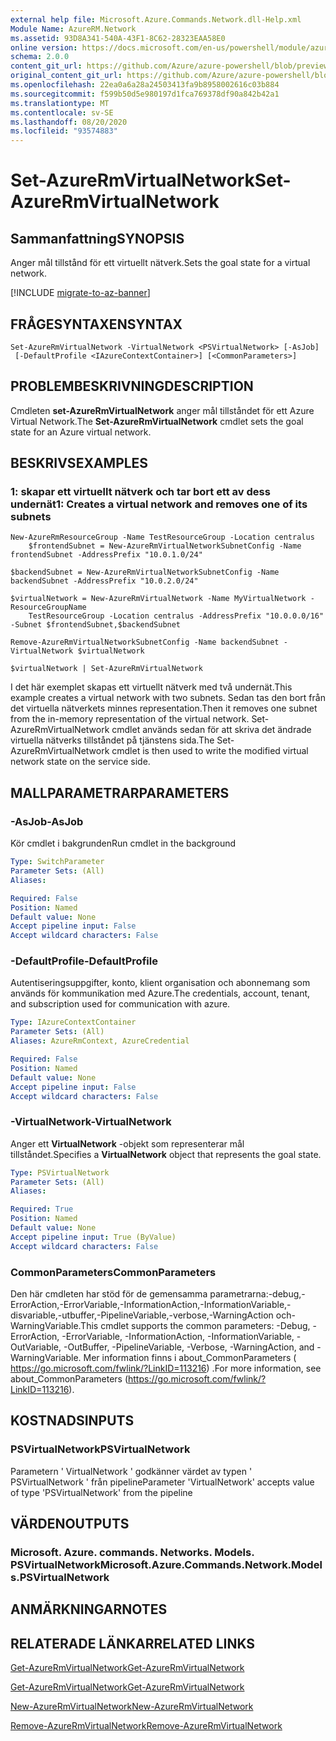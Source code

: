 ```yaml
---
external help file: Microsoft.Azure.Commands.Network.dll-Help.xml
Module Name: AzureRM.Network
ms.assetid: 93D8A341-540A-43F1-8C62-28323EAA58E0
online version: https://docs.microsoft.com/en-us/powershell/module/azurerm.network/set-azurermvirtualnetwork
schema: 2.0.0
content_git_url: https://github.com/Azure/azure-powershell/blob/preview/src/ResourceManager/Network/Commands.Network/help/Set-AzureRmVirtualNetwork.md
original_content_git_url: https://github.com/Azure/azure-powershell/blob/preview/src/ResourceManager/Network/Commands.Network/help/Set-AzureRmVirtualNetwork.md
ms.openlocfilehash: 22ea0a6a28a24503413fa9b8958002616c03b884
ms.sourcegitcommit: f599b50d5e980197d1fca769378df90a842b42a1
ms.translationtype: MT
ms.contentlocale: sv-SE
ms.lasthandoff: 08/20/2020
ms.locfileid: "93574883"
---
```

# <span data-ttu-id="348b4-101">Set-AzureRmVirtualNetwork</span><span class="sxs-lookup"><span data-stu-id="348b4-101">Set-AzureRmVirtualNetwork</span></span>

## <span data-ttu-id="348b4-102">Sammanfattning</span><span class="sxs-lookup"><span data-stu-id="348b4-102">SYNOPSIS</span></span>
<span data-ttu-id="348b4-103">Anger mål tillstånd för ett virtuellt nätverk.</span><span class="sxs-lookup"><span data-stu-id="348b4-103">Sets the goal state for a virtual network.</span></span>

[!INCLUDE [migrate-to-az-banner](../../includes/migrate-to-az-banner.md)]

## <span data-ttu-id="348b4-104">FRÅGESYNTAXEN</span><span class="sxs-lookup"><span data-stu-id="348b4-104">SYNTAX</span></span>

```
Set-AzureRmVirtualNetwork -VirtualNetwork <PSVirtualNetwork> [-AsJob]
 [-DefaultProfile <IAzureContextContainer>] [<CommonParameters>]
```

## <span data-ttu-id="348b4-105">PROBLEMBESKRIVNING</span><span class="sxs-lookup"><span data-stu-id="348b4-105">DESCRIPTION</span></span>
<span data-ttu-id="348b4-106">Cmdleten **set-AzureRmVirtualNetwork** anger mål tillståndet för ett Azure Virtual Network.</span><span class="sxs-lookup"><span data-stu-id="348b4-106">The **Set-AzureRmVirtualNetwork** cmdlet sets the goal state for an Azure virtual network.</span></span>

## <span data-ttu-id="348b4-107">BESKRIVS</span><span class="sxs-lookup"><span data-stu-id="348b4-107">EXAMPLES</span></span>

### <span data-ttu-id="348b4-108">1: skapar ett virtuellt nätverk och tar bort ett av dess undernät</span><span class="sxs-lookup"><span data-stu-id="348b4-108">1: Creates a virtual network and removes one of its subnets</span></span>
```
New-AzureRmResourceGroup -Name TestResourceGroup -Location centralus
    $frontendSubnet = New-AzureRmVirtualNetworkSubnetConfig -Name frontendSubnet -AddressPrefix "10.0.1.0/24"

$backendSubnet = New-AzureRmVirtualNetworkSubnetConfig -Name backendSubnet -AddressPrefix "10.0.2.0/24"

$virtualNetwork = New-AzureRmVirtualNetwork -Name MyVirtualNetwork -ResourceGroupName 
    TestResourceGroup -Location centralus -AddressPrefix "10.0.0.0/16" -Subnet $frontendSubnet,$backendSubnet

Remove-AzureRmVirtualNetworkSubnetConfig -Name backendSubnet -VirtualNetwork $virtualNetwork

$virtualNetwork | Set-AzureRmVirtualNetwork
```

<span data-ttu-id="348b4-109">I det här exemplet skapas ett virtuellt nätverk med två undernät.</span><span class="sxs-lookup"><span data-stu-id="348b4-109">This example creates a virtual network with two subnets.</span></span> <span data-ttu-id="348b4-110">Sedan tas den bort från det virtuella nätverkets minnes representation.</span><span class="sxs-lookup"><span data-stu-id="348b4-110">Then it removes one subnet from the in-memory representation of the virtual network.</span></span> <span data-ttu-id="348b4-111">Set-AzureRmVirtualNetwork cmdlet används sedan för att skriva det ändrade virtuella nätverks tillståndet på tjänstens sida.</span><span class="sxs-lookup"><span data-stu-id="348b4-111">The Set-AzureRmVirtualNetwork cmdlet is then used to write the modified virtual network state on the service side.</span></span>

## <span data-ttu-id="348b4-112">MALLPARAMETRAR</span><span class="sxs-lookup"><span data-stu-id="348b4-112">PARAMETERS</span></span>

### <span data-ttu-id="348b4-113">-AsJob</span><span class="sxs-lookup"><span data-stu-id="348b4-113">-AsJob</span></span>
<span data-ttu-id="348b4-114">Kör cmdlet i bakgrunden</span><span class="sxs-lookup"><span data-stu-id="348b4-114">Run cmdlet in the background</span></span>

```yaml
Type: SwitchParameter
Parameter Sets: (All)
Aliases: 

Required: False
Position: Named
Default value: None
Accept pipeline input: False
Accept wildcard characters: False
```

### <span data-ttu-id="348b4-115">-DefaultProfile</span><span class="sxs-lookup"><span data-stu-id="348b4-115">-DefaultProfile</span></span>
<span data-ttu-id="348b4-116">Autentiseringsuppgifter, konto, klient organisation och abonnemang som används för kommunikation med Azure.</span><span class="sxs-lookup"><span data-stu-id="348b4-116">The credentials, account, tenant, and subscription used for communication with azure.</span></span>

```yaml
Type: IAzureContextContainer
Parameter Sets: (All)
Aliases: AzureRmContext, AzureCredential

Required: False
Position: Named
Default value: None
Accept pipeline input: False
Accept wildcard characters: False
```

### <span data-ttu-id="348b4-117">-VirtualNetwork</span><span class="sxs-lookup"><span data-stu-id="348b4-117">-VirtualNetwork</span></span>
<span data-ttu-id="348b4-118">Anger ett **VirtualNetwork** -objekt som representerar mål tillståndet.</span><span class="sxs-lookup"><span data-stu-id="348b4-118">Specifies a **VirtualNetwork** object that represents the goal state.</span></span>

```yaml
Type: PSVirtualNetwork
Parameter Sets: (All)
Aliases: 

Required: True
Position: Named
Default value: None
Accept pipeline input: True (ByValue)
Accept wildcard characters: False
```

### <span data-ttu-id="348b4-119">CommonParameters</span><span class="sxs-lookup"><span data-stu-id="348b4-119">CommonParameters</span></span>
<span data-ttu-id="348b4-120">Den här cmdleten har stöd för de gemensamma parametrarna:-debug,-ErrorAction,-ErrorVariable,-InformationAction,-InformationVariable,-disvariable,-utbuffer,-PipelineVariable,-verbose,-WarningAction och-WarningVariable.</span><span class="sxs-lookup"><span data-stu-id="348b4-120">This cmdlet supports the common parameters: -Debug, -ErrorAction, -ErrorVariable, -InformationAction, -InformationVariable, -OutVariable, -OutBuffer, -PipelineVariable, -Verbose, -WarningAction, and -WarningVariable.</span></span> <span data-ttu-id="348b4-121">Mer information finns i about_CommonParameters ( https://go.microsoft.com/fwlink/?LinkID=113216) .</span><span class="sxs-lookup"><span data-stu-id="348b4-121">For more information, see about_CommonParameters (https://go.microsoft.com/fwlink/?LinkID=113216).</span></span>

## <span data-ttu-id="348b4-122">KOSTNADS</span><span class="sxs-lookup"><span data-stu-id="348b4-122">INPUTS</span></span>

### <span data-ttu-id="348b4-123">PSVirtualNetwork</span><span class="sxs-lookup"><span data-stu-id="348b4-123">PSVirtualNetwork</span></span>
<span data-ttu-id="348b4-124">Parametern ' VirtualNetwork ' godkänner värdet av typen ' PSVirtualNetwork ' från pipeline</span><span class="sxs-lookup"><span data-stu-id="348b4-124">Parameter 'VirtualNetwork' accepts value of type 'PSVirtualNetwork' from the pipeline</span></span>

## <span data-ttu-id="348b4-125">VÄRDEN</span><span class="sxs-lookup"><span data-stu-id="348b4-125">OUTPUTS</span></span>

### <span data-ttu-id="348b4-126">Microsoft. Azure. commands. Networks. Models. PSVirtualNetwork</span><span class="sxs-lookup"><span data-stu-id="348b4-126">Microsoft.Azure.Commands.Network.Models.PSVirtualNetwork</span></span>

## <span data-ttu-id="348b4-127">ANMÄRKNINGAR</span><span class="sxs-lookup"><span data-stu-id="348b4-127">NOTES</span></span>

## <span data-ttu-id="348b4-128">RELATERADE LÄNKAR</span><span class="sxs-lookup"><span data-stu-id="348b4-128">RELATED LINKS</span></span>

[<span data-ttu-id="348b4-129">Get-AzureRmVirtualNetwork</span><span class="sxs-lookup"><span data-stu-id="348b4-129">Get-AzureRmVirtualNetwork</span></span>](./Get-AzureRmVirtualNetwork.md)

[<span data-ttu-id="348b4-130">Get-AzureRmVirtualNetwork</span><span class="sxs-lookup"><span data-stu-id="348b4-130">Get-AzureRmVirtualNetwork</span></span>](./Get-AzureRmVirtualNetwork.md)

[<span data-ttu-id="348b4-131">New-AzureRmVirtualNetwork</span><span class="sxs-lookup"><span data-stu-id="348b4-131">New-AzureRmVirtualNetwork</span></span>](./New-AzureRmVirtualNetwork.md)

[<span data-ttu-id="348b4-132">Remove-AzureRmVirtualNetwork</span><span class="sxs-lookup"><span data-stu-id="348b4-132">Remove-AzureRmVirtualNetwork</span></span>](./Remove-AzureRmVirtualNetwork.md)



